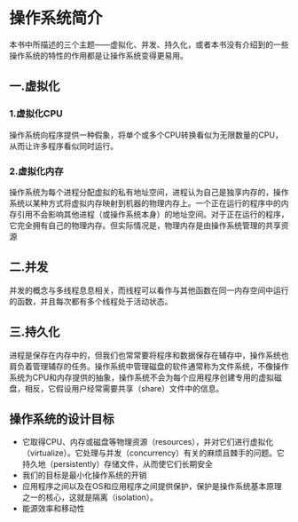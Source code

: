 # 操作系统简介

​	本书中所描述的三个主题——虚拟化、并发、持久化，或者本书没有介绍到的一些操作系统的特性的作用都是让操作系统变得更易用。

## 一.虚拟化

### 1.虚拟化CPU

​	操作系统向程序提供一种假象，将单个或多个CPU转换看似为无限数量的CPU，从而让许多程序看似同时运行。

### 2.虚拟化内存

​	操作系统为每个进程分配虚拟的私有地址空间，进程认为自己是独享内存的，操作系统以某种方式将虚拟内存映射到机器的物理内存上。一个正在运行的程序中的内存引用不会影响其他进程（或操作系统本身）的地址空间。对于正在运行的程序，它完全拥有自己的物理内存。但实际情况是，物理内存是由操作系统管理的共享资源

## 二.并发	

​	并发的概念与多线程息息相关，而线程可以看作与其他函数在同一内存空间中运行的函数，并且每次都有多个线程处于活动状态。

## 三.持久化

​	进程是保存在内存中的，但我们也常常要将程序和数据保存在辅存中，操作系统也肩负着管理辅存的任务。操作系统中管理磁盘的软件通常称为文件系统，不像操作系统为CPU和内存提供的抽象，操作系统不会为每个应用程序创建专用的虚拟磁盘，相反，它假设用户经常需要共享（share）文件中的信息。

## 操作系统的设计目标

* 它取得CPU、内存或磁盘等物理资源（resources），并对它们进行虚拟化（virtualize）。它处理与并发（concurrency）有关的麻烦且棘手的问题。它持久地（persistently）存储文件，从而使它们长期安全
* 我们的目标是最小化操作系统的开销
* 应用程序之间以及在OS和应用程序之间提供保护，保护是操作系统基本原理之一的核心，这就是隔离（isolation）。
* 能源效率和移动性